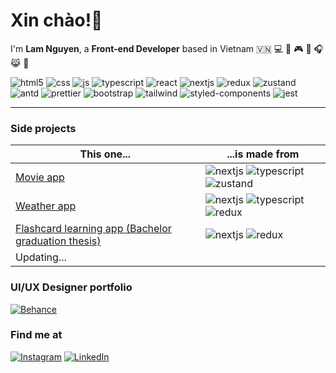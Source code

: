 <h1>Xin chào!👋</h1>
<!--    Colors palette here -->
<!--    https://maketintsandshades.com/#0078D7 -->
<p>I'm <strong>Lam Nguyen</strong>, a <strong>Front-end Developer</strong> based in Vietnam 🇻🇳 💻 📸 🎮 📖 🎧 😹 🌱 </p>
<p>
   <img alt="html5" src="https://img.shields.io/badge/-HTML5-FF5733?style=flat-square&logo=html5&logoColor=white" />
   <img alt="css" src="https://img.shields.io/badge/-CSS-3349FF?style=flat-square&logo=css3&logoColor=white" />
   <img alt="js" src="https://img.shields.io/badge/-JavaScript-AD9E00?style=flat-square&logo=javascript&logoColor=white" />
   <img alt="typescript" src="https://img.shields.io/badge/-TypeScript-0060ac?style=flat-square&logo=typescript&logoColor=white" />
   <img alt="react" src="https://img.shields.io/badge/-React-05B5CD?style=flat-square&logo=react&logoColor=white" />
   <img alt="nextjs" src="https://img.shields.io/badge/-NextJS-000000?style=flat-square&logo=nextdotjs&logoColor=white" />
   <img alt="redux" src="https://img.shields.io/badge/-Redux-7205CD?style=flat-square&logo=redux&logoColor=white" />  
   <img alt="zustand" src="https://img.shields.io/badge/-Zustand-964B00?style=flat-square&logo=redux&logoColor=white" />  
   <img alt="antd" src="https://img.shields.io/badge/-Antd-DC7AA5?style=flat-square&logo=antdesign&logoColor=white" />
   <img alt="prettier" src="https://img.shields.io/badge/-Prettier-223C4A?style=flat-square&logo=prettier&logoColor=white" />
   <img alt="bootstrap" src="https://img.shields.io/badge/-Bootstrap-6E11BF?style=flat-square&logo=react&logoColor=white" />
   <img alt="tailwind" src="https://img.shields.io/badge/-Tailwind-06B6D4?style=flat-square&logo=tailwindcss&logoColor=white" />
   <img alt="styled-components" src="https://img.shields.io/badge/-Styled Components-BFB411?style=flat-square&logo=styledcomponents&logoColor=white" />
   <img alt="jest" src="https://img.shields.io/badge/-Jest-B2697C?style=flat-square&logo=jest&logoColor=white" />
</p>

<hr />

<h3>Side projects</h3>

| This one...  | ...is made from |
| ------------- | ------------- |
| <a href="https://github.com/lamtronn/weather-app/" target="_blank">Movie app</a>  | <img alt="nextjs" src="https://img.shields.io/badge/-NextJS-000000?style=flat-square&logo=nextdotjs&logoColor=white" /> <img alt="typescript" src="https://img.shields.io/badge/-TypeScript-0060ac?style=flat-square&logo=typescript&logoColor=white" /> <img alt="zustand" src="https://img.shields.io/badge/-Zustand-964B00?style=flat-square&logo=redux&logoColor=white" />     |
| <a href="https://github.com/lamtronn/weather-app/" target="_blank">Weather app</a>  | <img alt="nextjs" src="https://img.shields.io/badge/-NextJS-000000?style=flat-square&logo=nextdotjs&logoColor=white" /> <img alt="typescript" src="https://img.shields.io/badge/-TypeScript-0060ac?style=flat-square&logo=typescript&logoColor=white" /> <img alt="redux" src="https://img.shields.io/badge/-Redux-7205CD?style=flat-square&logo=redux&logoColor=white" />     |
| <a href="[https://github.com/lamtronn/weather-app/](https://github.com/DuyBaoNguyen/FlashCard)" target="_blank">Flashcard learning app (Bachelor graduation thesis)</a>  | <img alt="nextjs" src="https://img.shields.io/badge/-NextJS-000000?style=flat-square&logo=nextdotjs&logoColor=white" /> <img alt="redux" src="https://img.shields.io/badge/-Redux-7205CD?style=flat-square&logo=redux&logoColor=white" />     |
| Updating...  |

<h3>UI/UX Designer portfolio</h3>
<a href="https://www.behance.net/lamtronn" target="_blank"><img alt="Behance" src="https://img.shields.io/badge/behance-003c6c.svg?&style=for-the-badge&logo=behance&logoColor=white" /></a>

<h3>Find me at</h3>
<a href="https://www.instagram.com/lamtronn" target="_blank"><img alt="Instagram" src="https://img.shields.io/badge/instagram-FF45A7.svg?&style=for-the-badge&logo=instagram&logoColor=white" /></a>
<a href="https://www.linkedin.com/in/lam-nguyen-637829142" target="_blank"><img alt="LinkedIn" src="https://img.shields.io/badge/linkedin-%230077B5.svg?&style=for-the-badge&logo=linkedin&logoColor=white" /></a> 
